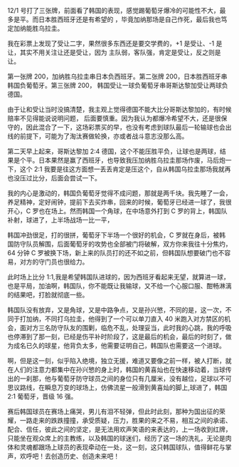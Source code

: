 12/1 号打了三张牌，前面看了韩国的表现，感觉踢葡萄牙爆冷的可能性不大，最多是平。而日本胜西班牙还是有希望的
，毕竟加纳那场是自己作死，最后我也笃定加纳能胜乌拉圭。

我在彩票上发现了受让二字，果然很多东西还是要交学费的，+1 是受让、-1 是让，其实不用关注让还是受让，因为
主队弱，客队强，肯定是受让，反之则是让。

第一张牌 200，加纳胜乌拉圭串日本负西班牙。第二张牌 200，日本胜西班牙串韩国负葡萄牙。第三张牌 200，
韩国受让一球负葡萄牙串哥斯达黎加受让两球负德国。

由于让和受让当时没搞清楚，我主观上觉得德国不能大比分哥斯达黎加的，有时候赔率不见得能说说明问题，
后面要慎重。因为我认为都爆冷希望不大，还是很保守的，因此混合了一下，这场彩票买的早，也没有考虑到球队最后一轮输球也会出线的前提下，可能为了淘汰赛做轮换，亦或者战斗意志没那么高。

第二天早上起来，哥斯达黎加 2:4 德国，这个不能压胜平负，让球也是两球，结果是个平。日本果然是赢了西班牙，也导致我压加纳胜乌拉圭那场作废，马后炮一下，这个 2:1 我要是往这方面想一丢丢肯定是压这个，自从韩国乌拉圭那场我就再也没压过比分，后面会尝试一下。

我的内心是激动的，韩国负葡萄牙觉得不成问题，那就是两千块。我先睡了一会，养足精神，定好闹钟，提前下去买炸串，回来的时候，葡萄牙已经进一球了，我很开心，C 罗也在场上。然而韩国一个角球，在中场意外打到 C 罗的背上，韩国队补射，球进了，上半场战场一比一平，

韩国冲劲很足，打的很拼，葡萄牙下半场一个很好的机会，C 罗就在身后，被韩国防守队员解围，后面葡萄牙的攻势也全部被门将破解，双方你来我往十分焦灼，64 分钟 C 罗被换下场，新上来的队员打的还不如之前，但韩国队想要破门也不容易，对方的守门员也很给力。

此时场上比分 1:1,我是希望韩国队进球的，因为西班牙看起来无望，就算进一球，也是平局，加油啊，韩国队，你不能既让我输球，又不给一个心服口服、酣畅淋漓的结果吧，打脸就彻底一些。

韩国队没有放弃，又是角球，又是中路争点，又是孙兴慜，不同的是，这一次，不同于打加纳，不同打乌拉圭，他得到了一个可以单刀直入 40 米跑入对方禁区的机会，面对方三名防守队友的围剿，临危不乱，处理妥当，此时我的心跳，我的呼吸也停滞到了那一刻，已经是伤平补时阶段了，这是最后的机会，最后的时刻了，做为成名已久的球星，他背负太多，他需要证明自己，韩国队也需要这一个进球。

啊，但是这一刻，似乎陷入绝境，独立无援，难道又要像之前一样，被人打断，就在人们的注意力都集中在孙兴慜的身上时，韩国的黄喜灿也在快速移动着，当球传出的一刹那，他与葡萄牙防守球员之间的身位只有几厘米，没有越位，足球以不可思议路线，在瞬息万变的球场上，仿佛流星一般滑到黄喜灿的脚上,球进了，韩国 2:1 葡萄牙，晋级 16 强。

赛后韩国球员在赛场上痛哭，男儿有泪不轻弹，但此时此刻，那种为国出征的荣耀，一路走来的跌跌撞撞，承受质疑，压力，胜果的来之不易，相互之间的承诺、配合、信任，彼此之间的坚定，是无法用欢声笑语的来表达的，上一场收到红牌，只能坐在观众席上的主教练，以及韩国的球迷们，经历了这一场的洗礼，无论是肉体和灵魂都跟场上球员的表现牵动在一处，这一刻，这只韩国球队，值得鲜花与掌声，欢呼吧！去创造历史、创造未来吧！
